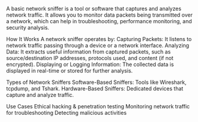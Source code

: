 A basic network sniffer is a tool or software that captures and analyzes network traffic. It allows you to monitor data packets being transmitted over a network, which can help in troubleshooting, performance monitoring, and security analysis.

How It Works
A network sniffer operates by:
Capturing Packets: It listens to network traffic passing through a device or a network interface.
Analyzing Data: It extracts useful information from captured packets, such as source/destination IP addresses, protocols used, and content (if not encrypted).
Displaying or Logging Information: The collected data is displayed in real-time or stored for further analysis.

Types of Network Sniffers
Software-Based Sniffers: Tools like Wireshark, tcpdump, and Tshark.
Hardware-Based Sniffers: Dedicated devices that capture and analyze traffic.

Use Cases
Ethical hacking & penetration testing
Monitoring network traffic for troubleshooting
Detecting malicious activities
